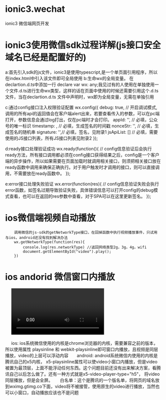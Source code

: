 # ionic3.wechat
ionic3  微信端网页开发

# ionic3使用微信sdk过程详解(js接口安全域名已经是配置好的)
   a:首先引入sdk的js文件，ionic3是使用typescript,是一个单页面引用程序，所以在index.html中引入该文件即可全局使用
   b:生命wx的全局变量。  在declartion.d.ts中添加一行
          declare var wx: any;我见过有的人使用在单独使用一个文件.d.ts进行生命wx类型，这样的话在页面中使用的时候还需要引用这个.d.ts文件，当在declartion.d.ts
          文件中声明时，wx即为全局变量，无需在单独引用

   c:通过config接口注入权限验证配置
        wx.config({
            debug: true, // 开启调试模式,调用的所有api的返回值会在客户端alert出来，若要查看传入的参数，可以在pc端打开，参数信息会通过log打出，仅在pc端时才会打印。
            appId: '', // 必填，公众号的唯一标识
            timestamp: , // 必填，生成签名的时间戳
            nonceStr: '', // 必填，生成签名的随机串
            signature: '',// 必填，签名，见附录1
            jsApiList: [] // 必填，需要使用的JS接口列表，所有JS接口列表见附录2
        });

   d:ready接口处理验证成功
        wx.ready(function(){
            // config信息验证后会执行ready方法，所有接口调用都必须在config接口获得结果之后，config是一个客户端的异步操作，所以如果需要在页面加载时就调用相关接口，则须把相关接口放在ready函数中调用来确保正确执行。对于用户触发时才调用的接口，则可以直接调用，不需要放在ready函数中。
        });

   e:error接口处理失败验证
        wx.error(function(res){
            // config信息验证失败会执行error函数，如签名过期导致验证失败，具体错误信息可以打开config的debug模式查看，也可以在返回的res参数中查看，对于SPA可以在这里更新签名。
        });


# ios微信端视频自动播放
        调用微信的js-sdk的getNetworkType接口，在回掉函数中执行视频播放事件，只试用与ios，android还没有找到解决办法
        wx.getNetworkType(function(res){
            console.log(res.networkType) //返回网络类型2g，3g，4g，wifi
            document.getElementById("video").play();
        })
        
# ios andorid 微信窗口内播放
      <video playsinline webkit-playsinline x5-playsinline></video>
      
      ios: ios系统微信使用的内核是chrome浏览器的内核，需要兼容之前的版本，所以使用属性 playsinline 和  webkit-playsinline即可窗口内播放，且视频是同层播放，video的上层可以浮动内容
      
      android: android系统微信内使用的内核是腾讯自己的x5内核， x5-playsinline属性可以使video小窗口内播放，但是video被置为最顶层，上面不能浮动任何东西。这个问题目前还没有出来解决方案，看腾讯自己以后怎么做了。还有一种方式就是x5-video-player-type="h5"， 将video同层播放，但是会全屏。
      白名单：这个是腾讯的一个版名单，将网页的域名放到wximg.gtimg.co下面，video将不被接管，使用原生的video进行播放，当然也可以小窗口，自动播放应该也不是问题
      
      

